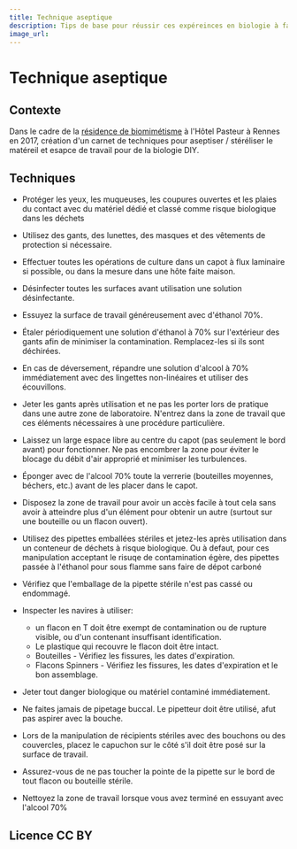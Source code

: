 ```yaml
---
title: Technique aseptique
description: Tips de base pour réussir ces expéreinces en biologie à faire soi-même
image_url:
---
```


# Technique aseptique

## Contexte

Dans le cadre de la [résidence de biomimétisme](http://www.hotelpasteur.fr/2017/09/laboratoire-autour-du-biomimetisme-open-source-pour-panser-et-concevoir-la-ville/le-biome.html) à l'Hôtel Pasteur à Rennes en 2017, création d'un carnet de techniques pour aseptiser / stéréliser le matéreil et esapce de travail pour de la biologie DIY.

## Techniques

+ Protéger les yeux, les muqueuses, les coupures ouvertes et les plaies du contact avec du matériel dédié et classé comme risque biologique dans les déchets

+ Utilisez des gants, des lunettes, des masques et des vêtements de protection si nécessaire.

+ Effectuer toutes les opérations de culture dans un capot à flux laminaire si possible, ou dans la mesure dans une hôte faite maison.

+ Désinfecter toutes les surfaces avant utilisation  une solution désinfectante.

+ Essuyez la surface de travail généreusement avec  d'éthanol 70%.

+ Étaler périodiquement une solution d'éthanol à 70% sur l'extérieur des gants afin de minimiser la contamination. Remplacez-les si ils sont déchirées.

+ En cas de déversement, répandre une solution d'alcool à 70% immédiatement avec des lingettes non-linéaires et utiliser des écouvillons. 

+ Jeter les gants après utilisation et ne pas les porter lors de pratique dans une autre zone de laboratoire. N'entrez dans la zone de travail que ces éléments nécessaires à une procédure particulière.

+ Laissez un large espace libre au centre du capot (pas seulement le bord avant) pour fonctionner. Ne pas encombrer la zone pour éviter le blocage du débit d'air approprié et minimiser les turbulences.

+ Éponger avec de l'alcool 70% toute la verrerie (bouteilles moyennes, béchers, etc.) avant de les placer dans le capot.

+ Disposez la zone de travail pour avoir un accès facile à tout cela sans avoir à atteindre plus d'un élément pour obtenir un autre (surtout sur une bouteille ou un flacon ouvert).

+ Utilisez des pipettes emballées stériles et jetez-les après utilisation dans un conteneur de déchets à risque biologique. Ou à defaut, pour ces manipulation acceptant le risuqe de contamination égère, des pipettes passée à l'éthanol pour sous flamme sans faire de dépot carboné 

+ Vérifiez que l'emballage de la pipette stérile n'est pas cassé ou endommagé.

+ Inspecter les navires à utiliser:

  + un flacon en T doit être exempt de contamination ou de rupture visible, ou d'un contenant insuffisant identification. 
  + Le plastique qui recouvre le flacon doit être intact.
  + Bouteilles - Vérifiez les fissures, les dates d'expiration.
  + Flacons Spinners - Vérifiez les fissures, les dates d'expiration et le bon assemblage.

+ Jeter tout danger biologique ou matériel contaminé immédiatement.

+ Ne faites jamais de pipetage buccal. Le pipetteur doit être utilisé, afut pas aspirer avec la bouche.

+ Lors de la manipulation de récipients stériles avec des bouchons ou des couvercles, placez le capuchon sur le côté s'il doit être posé sur la surface de travail.

+ Assurez-vous de ne pas toucher la pointe de la pipette sur le bord de tout flacon ou bouteille stérile.

+ Nettoyez la zone de travail lorsque vous avez terminé en essuyant avec l'alcool 70%

## Licence CC BY
